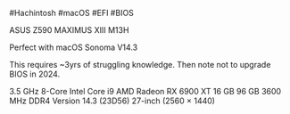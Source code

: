 #Hachintosh
#macOS
#EFI
#BIOS

ASUS Z590 MAXIMUS XIII 
M13H

Perfect with macOS Sonoma V14.3

This requires ~3yrs of struggling knowledge.
Then note not to upgrade BIOS in 2024.

3.5 GHz 8-Core Intel Core i9
AMD Radeon RX 6900 XT 16 GB
96 GB 3600 MHz DDR4
Version 14.3 (23D56)
27-inch (2560 × 1440)